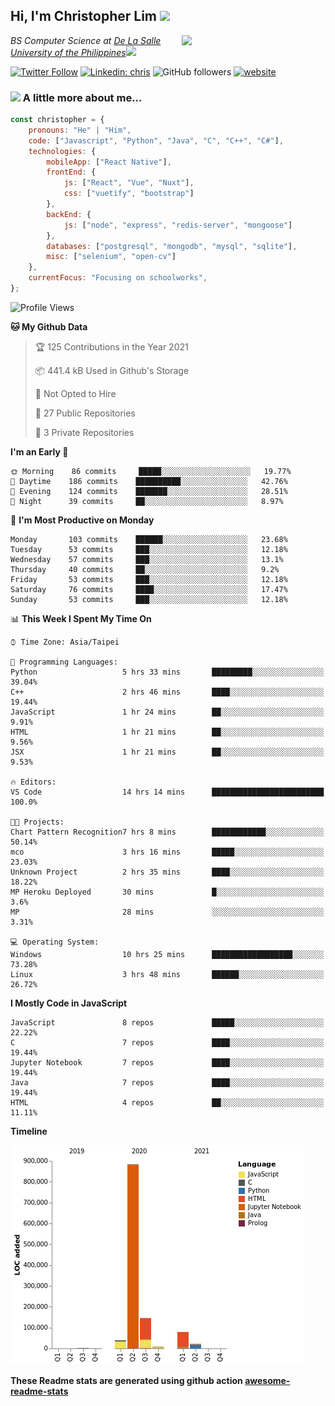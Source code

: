 <h2>Hi, I'm Christopher Lim <img src="https://media3.giphy.com/media/r3SVtaGUukD5V6UjzP/giphy.gif" width="50" /></h2>
<img align='right' src="https://media.giphy.com/media/M9gbBd9nbDrOTu1Mqx/giphy.gif" width="230">
<p><em>BS Computer Science at <a href="https://www.dlsu.edu.ph/">De La Salle University of the Philippines</a><img src="https://media.giphy.com/media/WUlplcMpOCEmTGBtBW/giphy.gif" width="30"> 
</em></p>

[![Twitter Follow](https://img.shields.io/twitter/follow/ClovesJL?label=Follow)](https://twitter.com/intent/follow?screen_name=ClovesJL)
[![Linkedin: chris](https://img.shields.io/badge/-chris-blue?style=flat-square&logo=Linkedin&logoColor=white&link=https://www.linkedin.com/in/christopher-lim-122831183/)](https://www.linkedin.com/in/christopher-lim-122831183/)
![GitHub followers](https://img.shields.io/github/followers/cc-visionary?label=Follow&style=social)
[![website](https://img.shields.io/badge/Website-46a2f1.svg?&style=flat-square&logo=Google-Chrome&logoColor=white&link=http://christopherlim.surge.sh/)](http://christopherlim.surge.sh/)

### <img src="https://media.giphy.com/media/VgCDAzcKvsR6OM0uWg/giphy.gif" width="50"> A little more about me...  

```javascript
const christopher = {
    pronouns: "He" | "Him",
    code: ["Javascript", "Python", "Java", "C", "C++", "C#"],
    technologies: {
        mobileApp: ["React Native"],
        frontEnd: {
            js: ["React", "Vue", "Nuxt"],
            css: ["vuetify", "bootstrap"]
        },
        backEnd: {
            js: ["node", "express", "redis-server", "mongoose"]
        },
        databases: ["postgresql", "mongodb", "mysql", "sqlite"],
        misc: ["selenium", "open-cv"]
    },
    currentFocus: "Focusing on schoolworks",
};
```

<!--START_SECTION:waka-->
![Profile Views](http://img.shields.io/badge/Profile%20Views-0-blue)

**🐱 My Github Data** 

> 🏆 125 Contributions in the Year 2021
 > 
> 📦 441.4 kB Used in Github's Storage 
 > 
> 🚫 Not Opted to Hire
 > 
> 📜 27 Public Repositories 
 > 
> 🔑 3 Private Repositories  
 > 
**I'm an Early 🐤** 

```text
🌞 Morning    86 commits     █████░░░░░░░░░░░░░░░░░░░░   19.77% 
🌆 Daytime    186 commits    ██████████░░░░░░░░░░░░░░░   42.76% 
🌃 Evening    124 commits    ███████░░░░░░░░░░░░░░░░░░   28.51% 
🌙 Night      39 commits     ██░░░░░░░░░░░░░░░░░░░░░░░   8.97%

```
📅 **I'm Most Productive on Monday** 

```text
Monday       103 commits    ██████░░░░░░░░░░░░░░░░░░░   23.68% 
Tuesday      53 commits     ███░░░░░░░░░░░░░░░░░░░░░░   12.18% 
Wednesday    57 commits     ███░░░░░░░░░░░░░░░░░░░░░░   13.1% 
Thursday     40 commits     ██░░░░░░░░░░░░░░░░░░░░░░░   9.2% 
Friday       53 commits     ███░░░░░░░░░░░░░░░░░░░░░░   12.18% 
Saturday     76 commits     ████░░░░░░░░░░░░░░░░░░░░░   17.47% 
Sunday       53 commits     ███░░░░░░░░░░░░░░░░░░░░░░   12.18%

```


📊 **This Week I Spent My Time On** 

```text
⌚︎ Time Zone: Asia/Taipei

💬 Programming Languages: 
Python                   5 hrs 33 mins       █████████░░░░░░░░░░░░░░░░   39.04% 
C++                      2 hrs 46 mins       ████░░░░░░░░░░░░░░░░░░░░░   19.44% 
JavaScript               1 hr 24 mins        ██░░░░░░░░░░░░░░░░░░░░░░░   9.91% 
HTML                     1 hr 21 mins        ██░░░░░░░░░░░░░░░░░░░░░░░   9.56% 
JSX                      1 hr 21 mins        ██░░░░░░░░░░░░░░░░░░░░░░░   9.53%

🔥 Editors: 
VS Code                  14 hrs 14 mins      █████████████████████████   100.0%

🐱‍💻 Projects: 
Chart Pattern Recognition7 hrs 8 mins        ████████████░░░░░░░░░░░░░   50.14% 
mco                      3 hrs 16 mins       █████░░░░░░░░░░░░░░░░░░░░   23.03% 
Unknown Project          2 hrs 35 mins       ████░░░░░░░░░░░░░░░░░░░░░   18.22% 
MP Heroku Deployed       30 mins             █░░░░░░░░░░░░░░░░░░░░░░░░   3.6% 
MP                       28 mins             ░░░░░░░░░░░░░░░░░░░░░░░░░   3.31%

💻 Operating System: 
Windows                  10 hrs 25 mins      ██████████████████░░░░░░░   73.28% 
Linux                    3 hrs 48 mins       ██████░░░░░░░░░░░░░░░░░░░   26.72%

```

**I Mostly Code in JavaScript** 

```text
JavaScript               8 repos             █████░░░░░░░░░░░░░░░░░░░░   22.22% 
C                        7 repos             ████░░░░░░░░░░░░░░░░░░░░░   19.44% 
Jupyter Notebook         7 repos             ████░░░░░░░░░░░░░░░░░░░░░   19.44% 
Java                     7 repos             ████░░░░░░░░░░░░░░░░░░░░░   19.44% 
HTML                     4 repos             ██░░░░░░░░░░░░░░░░░░░░░░░   11.11%

```


**Timeline**

![Chart not found](https://raw.githubusercontent.com/cc-visionary/cc-visionary/master/charts/bar_graph.png) 


<!--END_SECTION:waka-->

**These Readme stats are generated using github action [awesome-readme-stats](https://github.com/anmol098/waka-readme-stats)**
